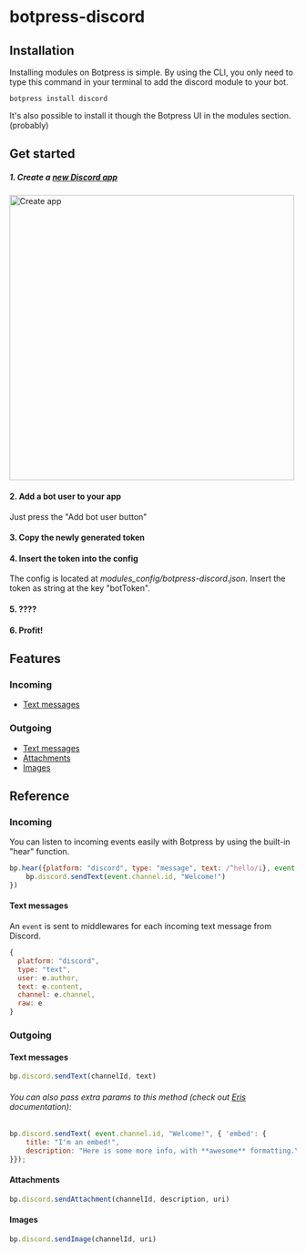 # botpress-discord

## Installation

Installing modules on Botpress is simple. By using the CLI, you only need to type this command in your terminal to add the discord module to your bot.
```
botpress install discord
```

It's also possible to install it though the Botpress UI in the modules section. (probably)

## Get started

##### 1. Create a [**new Discord app**](https://discordapp.com/developers/applications/me)
<img alt="Create app" src="/assets/create-app-discord.png" width="500px" />

#### 2. Add a bot user to your app
Just press the "Add bot user button"

#### 3. Copy the newly generated token

#### 4. Insert the token into the config
The config is located at _modules_config/botpress-discord.json_. Insert the token as string at the key "botToken".

#### 5. ????
#### 6. Profit!

## Features

### Incoming

* [Text messages](#text-messages)

### Outgoing

* [Text messages](#text-messages-1)
* [Attachments](#attachments)
* [Images](#images)

## Reference

### Incoming

You can listen to incoming events easily with Botpress by using the built-in "hear" function.
```js
bp.hear({platform: "discord", type: "message", text: /^hello/i}, event => {
	bp.discord.sendText(event.channel.id, "Welcome!")
})
```

#### Text messages
An `event` is sent to middlewares for each incoming text message from Discord.
```js
{
  platform: "discord",
  type: "text",
  user: e.author,
  text: e.content,
  channel: e.channel,
  raw: e
}
```

### Outgoing

#### Text messages
```js
bp.discord.sendText(channelId, text)
```

###### You can also pass extra params to this method (check out [Eris](https://github.com/abalabahaha/eris) documentation):

```js
bp.discord.sendText( event.channel.id, "Welcome!", { 'embed': {
	title: "I'm an embed!",
	description: "Here is some more info, with **awesome** formatting.\nPretty *neat*, huh?",
}});
```

#### Attachments
```js
bp.discord.sendAttachment(channelId, description, uri)
```

#### Images
```js
bp.discord.sendImage(channelId, uri)
```
